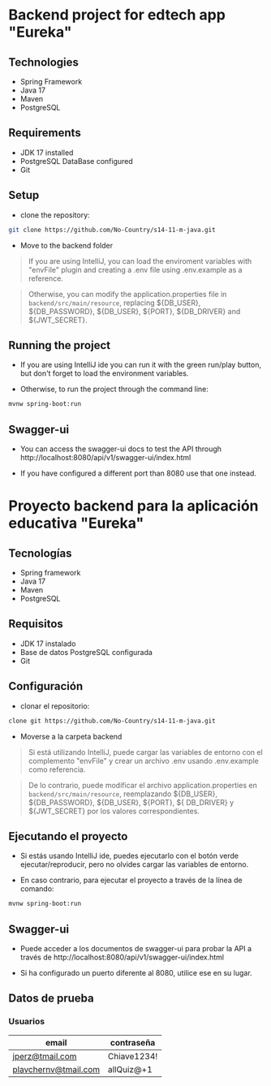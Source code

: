 # Backend project for edtech app "Eureka"

## Technologies

- Spring Framework
- Java 17
- Maven
- PostgreSQL

## Requirements
- JDK 17 installed
- PostgreSQL DataBase configured
- Git

## Setup
- clone the repository:
```bash
git clone https://github.com/No-Country/s14-11-m-java.git
```

- Move to the backend folder

> If you are using IntelliJ, you can load the enviroment variables with "envFile" plugin and creating a .env file using .env.example as a reference.

> Otherwise, you can modify the application.properties file in `backend/src/main/resource`, replacing \${DB_USER}, \${DB_PASSWORD}, \${DB_USER}, \${PORT}, \${DB_DRIVER} and \${JWT_SECRET}.

## Running the project

- If you are using IntelliJ ide you can run it with the green run/play button, but don't forget to load the environment variables.

- Otherwise, to run the project through the command line:
```bash
mvnw spring-boot:run
```

## Swagger-ui

- You can access the swagger-ui docs to test the API through http://localhost:8080/api/v1/swagger-ui/index.html

- If you have configured a different port than 8080 use that one instead.

# Proyecto backend para la aplicación educativa "Eureka"

## Tecnologías

- Spring framework
- Java 17
- Maven
- PostgreSQL

## Requisitos
- JDK 17 instalado
- Base de datos PostgreSQL configurada
- Git

## Configuración
- clonar el repositorio:
```bash
clone git https://github.com/No-Country/s14-11-m-java.git
```

- Moverse a la carpeta backend

> Si está utilizando IntelliJ, puede cargar las variables de entorno con el complemento "envFile" y crear un archivo .env usando .env.example como referencia.

> De lo contrario, puede modificar el archivo application.properties en `backend/src/main/resource`, reemplazando \${DB_USER}, \${DB_PASSWORD}, \${DB_USER}, \${PORT}, \${ DB_DRIVER} y \${JWT_SECRET} por los valores correspondientes.

## Ejecutando el proyecto

- Si estás usando IntelliJ ide, puedes ejecutarlo con el botón verde ejecutar/reproducir, pero no olvides cargar las variables de entorno.

- En caso contrario, para ejecutar el proyecto a través de la línea de comando:
```bash
mvnw spring-boot:run
```

## Swagger-ui

- Puede acceder a los documentos de swagger-ui para probar la API a través de http://localhost:8080/api/v1/swagger-ui/index.html

- Si ha configurado un puerto diferente al 8080, utilice ese en su lugar.

## Datos de prueba

### Usuarios

| email                 | contraseña  |
|-----------------------|-------------|
| jperz@tmail.com       | Chiave1234! |
| plavchernv@tmail.com  | allQuiz@+1  |


